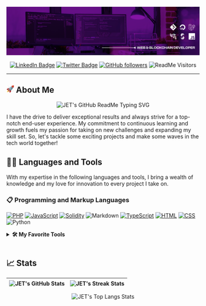 <p align="center"><img alt="JET GitHub Readme Header" src="./assets/jet-gh-readme-header.png" /></p>

<p align="center">
  <a href="https://linkedin.com/in/emmanuelJet" target="blank"><img src="https://img.shields.io/badge/LinkedIn-Profile-informational?style=flat&logo=linkedin&logoColor=white&color=8B15BA" alt="LinkedIn Badge" /></a>
  <a href="https://twitter.com/emmanuelJet_" target="blank"><img src="https://img.shields.io/badge/Twitter-Profile-informational?style=flat&logo=twitter&logoColor=white&color=8B15BA" alt="Twitter Badge" /></a>
  <a href="https://github.com/emmanuelJet?tab=followers" target="blank"><img src="https://img.shields.io/github/followers/emmanuelJet?logo=github&logoColor=white&color=8B15BA&label=Followers" alt="GitHub followers" /></a>
  <img src="https://vbr.wocr.tk/badge?page_id=emmanuelJet.emmanuelJet&logo=github&color=8b15ba&cache=on" alt="ReadMe Visitors" />
</p>

---

## <img width="20" src="./assets/icons/rocket.gif" /> About Me

<p align="center"><img src="https://readme-typing-svg.demolab.com?font=Fira+Code&pause=1000&color=8B15BA&center=true&vCenter=true&width=435&lines=Greetings%2C+fellow+tech+enthusiasts!;+I+am+Emmanuel+Joseph+(JET)%2C;a+Web+and+Blockchain+Developer." alt="JET's GitHub ReadMe Typing SVG" /></p>

I have the drive to deliver exceptional results and always strive for a top-notch end-user experience. My commitment to continuous learning and growth fuels my passion for taking on new challenges and expanding my skill set. So, let's tackle some exciting projects and make some waves in the tech world together!

## 👨‍💻 Languages and Tools

With my expertise in the following languages and tools, I bring a wealth of knowledge and my love for innovation to every project I take on.

### 📋 Programming and Markup Languages

<p>
  <a href="https://github.com/search?q=user%3AemmanuelJet+language%3Aphp"><img alt="PHP" src="https://img.shields.io/badge/PHP-777BB4.svg?logo=php&logoColor=white" /></a>
  <a href="https://github.com/search?q=user%3AemmanuelJet+language%3Ajavascript"><img alt="JavaScript" src="https://img.shields.io/badge/JavaScript-F7DF1E.svg?logo=javascript&logoColor=black" /></a>
  <a href="https://github.com/search?q=user%3AemmanuelJet+language%3Asolidity"><img alt="Solidity" src="https://img.shields.io/badge/Solidity-%23363636.svg?logo=solidity&logoColor=white" /></a>
  <img alt="Markdown" src="https://img.shields.io/badge/Markdown-000000.svg?logo=markdown&logoColor=white" />
  <a href="https://github.com/search?q=user%3AemmanuelJet+language%3Atypescript"><img alt="TypeScript" src="https://img.shields.io/badge/TypeScript-007ACC.svg?logo=typescript&logoColor=white" /></a>
  <a href="https://github.com/search?q=user%3AemmanuelJet+language%3Ahtml"><img alt="HTML" src="https://img.shields.io/badge/HTML-E34F26.svg?logo=html5&logoColor=white" /></a>
  <a href="https://github.com/search?q=user%3AemmanuelJet+language%3Acss"><img alt="CSS" src="https://img.shields.io/badge/CSS-1572B6.svg?logo=css3&logoColor=white" /></a>
  <img alt="Python" src="https://img.shields.io/badge/Python-14354C.svg?logo=python&logoColor=white" />
</p>

<details>
  <summary><b>🛠️ My Favorite Tools</b></summary>

  <h4>🧰 Frameworks and Libraries</h4>
  <p>
    <img alt="Laravel" src="https://img.shields.io/badge/laravel-%23FF2D20.svg?logo=laravel&logoColor=white" />
    <img alt="Next JS" src="https://img.shields.io/badge/Next-black?logo=next.js&logoColor=white" />
    <img alt="Foundry" src="https://custom-icon-badges.demolab.com/badge/Foundry-E8E8E8.svg?logo=foundry" />
    <img alt="Node.js" src="https://img.shields.io/badge/Node.js-43853D.svg?logo=node.js&logoColor=white" />
    <img alt="Web3.js" src="https://custom-icon-badges.demolab.com/badge/Web3.js-000000.svg?logo=web3-js&logoColor=white" />
    <img alt="Bootstrap" src="https://img.shields.io/badge/Bootstrap-7952B3.svg?logo=bootstrap&logoColor=white" />
    <img alt="GitHub Actions" src="https://img.shields.io/badge/GitHub%20Actions-2671E5.svg?logo=github%20actions&logoColor=white" />
    <img alt="Material Design" src="https://img.shields.io/badge/Material%20Design-0081CB.svg?logo=material-design&logoColor=white" />
    <img alt="Hardhat" src="https://custom-icon-badges.demolab.com/badge/Hardhat-CCB200.svg?logo=hardhat" />
    <img alt="Truffle" src="https://custom-icon-badges.demolab.com/badge/Truffle-5e464d.svg?logo=truffle" />
    <img alt="Vyper" src="https://custom-icon-badges.demolab.com/badge/Vyper-FFFFFF.svg?logo=vyper" />
  </p>

  <h4>🗄️ Databases and Cloud Hosting</h4>
  <p>
    <img alt="DigitalOcean" src ="https://img.shields.io/badge/DigitalOcean-0167ff.svg?logo=digitalOcean&logoColor=white" />
    <img alt="Heroku" src="https://img.shields.io/badge/Heroku-430098.svg?logo=heroku&logoColor=white" />
    <img alt="Firebase" src ="https://img.shields.io/badge/Firebase-FFFFFF.svg?logo=firebase" />
    <img alt="Vercel" src="https://img.shields.io/badge/Vercel-000000.svg?logo=vercel&logoColor=white" />
    <img alt="GitHub Pages" src="https://img.shields.io/badge/GitHub%20Pages-327FC7.svg?logo=github&logoColor=white" />
    <img alt="Netlify" src="https://img.shields.io/badge/netlify-%23000000.svg?logo=netlify&logoColor=#00C7B7" />
    <img alt="MongoDB" src ="https://img.shields.io/badge/MongoDB-4ea94b.svg?logo=mongodb&logoColor=white" />
    <img alt="MySQL" src="https://img.shields.io/badge/MySQL-00f.svg?logo=mysql&logoColor=white" />
    <img alt="PostgreSQL" src ="https://img.shields.io/badge/PostgreSQL-316192.svg?logo=postgresql&logoColor=white" />
  </p>

  <h4>💻 Software and Tools</h4>
  <p>
    <img alt="Google Chrome" src="https://img.shields.io/badge/Google%20Chrome-FF0000.svg?logo=GoogleChrome&logoColor=white" />
    <img alt="Android" src="https://img.shields.io/badge/Android-3DDC84?logo=android&logoColor=white" />
    <img alt="macOS" src="https://img.shields.io/badge/mac%20os-000000.svg?logo=macos&logoColor=F0F0F0" />
    <img alt="Ubuntu" src="https://img.shields.io/badge/Ubuntu-E95420.svg?logo=ubuntu&logoColor=white" />
    <img alt="Brave" src="https://img.shields.io/badge/-Brave-FB542B?logo=brave&logoColor=white" />
    <img alt="Discord" src="https://img.shields.io/badge/-Discord-5865F2.svg?logo=discord&logoColor=white" />
    <img alt="Git" src="https://img.shields.io/badge/Git-F05033.svg?logo=git&logoColor=white" />
    <img alt="GitLab" src="https://img.shields.io/badge/gitlab-%23181717.svg?logo=gitlab&logoColor=white" />
    <img alt="Google Sheets" src="https://img.shields.io/badge/Sheets-34A853.svg?logo=google%20sheets&logoColor=white" />
    <img alt="Postman" src="https://img.shields.io/badge/Postman-FF6C37?logo=postman&logoColor=white" />
    <img alt="Visual Studio Code" src="https://img.shields.io/badge/Visual%20Studio%20Code-0078d7.svg?logo=visual-studio-code&logoColor=white" />
    <img alt="Slack" src="https://img.shields.io/badge/Slack-4A154B.svg?logo=slack&logoColor=white" />
    <img alt="Notion" src="https://img.shields.io/badge/Notion-010101.svg?logo=notion&logoColor=white" />
    <img alt="Jira" src="https://img.shields.io/badge/jira-%230A0FFF.svg?logo=jira&logoColor=white" />
  </p>
</details>
<br />

## 📈 Stats

| <img align="center" src="https://github-readme-stats.vercel.app/api?username=emmanuelJet&show_icons=true&include_all_commits=true&count_private=true&theme=midnight-purple&hide_border=true&hide=contribs" alt="JET's GitHub Stats" /> | <img align="center" src="https://streak-stats.demolab.com?user=emmanuelJet&count_private=true&theme=midnight-purple&hide_border=true" alt="JET's Streak Stats" /> |
| ------------- | ------------- |

<p align="center">
  <img src="https://github-readme-stats.vercel.app/api/top-langs/?username=emmanuelJet&layout=compact&hide=erlang,java,html,elixir,css,go,dart,vue,c%23,hack,objective-c,kotlin&count_private=true&theme=midnight-purple&hide_border=true" alt="JET's Top Langs Stats" />
</p>

